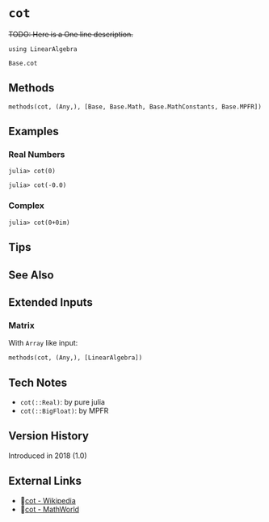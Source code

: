 # `cot`

~~TODO: Here is a One line description.~~

```@setup repl_only
using LinearAlgebra
```
```@docs
Base.cot
```


## Methods

```@repl
methods(cot, (Any,), [Base, Base.Math, Base.MathConstants, Base.MPFR])
```


## Examples

### Real Numbers
```jldoctest
julia> cot(0)

julia> cot(-0.0)
```

### Complex
```jldoctest
julia> cot(0+0im)
```

## Tips


## See Also



## Extended Inputs

### Matrix
With `Array` like input:
```@repl repl_only
methods(cot, (Any,), [LinearAlgebra])
```


## Tech Notes

- `cot(::Real)`: by pure julia
- `cot(::BigFloat)`: by MPFR


## Version History

Introduced in 2018 (1.0)


## External Links
- 🔗[cot - Wikipedia](https://en.wikipedia.org/wiki/ )
- 🔗[cot - MathWorld](https://mathworld.wolfram.com/ )
